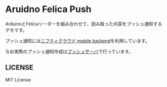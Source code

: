 # Aruidno Felica Push

ArduinoとFelicaリーダーを組み合わせて、読み取った内容をプッシュ通知するデモです。

プッシュ通知には[ニフティクラウド mobile backend](http://mb.cloud.nifty.com/)を利用しています。

なお実際のプッシュ通知作成は[プッシュサーバ](https://github.com/moongift/push_server/)で行っています。

## LICENSE

MIT License


